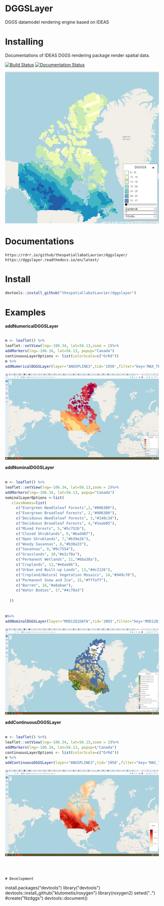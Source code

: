 # DGGSLayer
 DGGS datamodel rendering engine based on IDEAS


# Installing

Documentations of IDEAS DGGS rendering package render spatial data.


[![Build Status](https://travis-ci.com/thespatiallabatLaurier/dggslayer.svg?branch=master)](https://travis-ci.com/thespatiallabatLaurier/dggslayer) [![Documentation Status](https://readthedocs.org/projects/dggslayer/badge/?version=latest)](https://dggslayer.readthedocs.io/en/latest/?badge=latest)



![Output Plot](intro.jpg)

# Documentations


```
https://rdrr.io/github/thespatiallabatLaurier/dggslayer/
https://dggslayer.readthedocs.io/en/latest/
```

# Install

```r
devtools::install_github("thespatiallabatLaurier/dggslayer")

```

# Examples

**addNumericalDGGSLayer**
```r

m <- leaflet() %>%
leaflet::setView(lng=-106.34, lat=56.13,zoom = 2)%>%
addMarkers(lng=-106.34, lat=56.13, popup="Canada")
continuousLayerOptions <- list(colorScale=c("OrRd"))
m %>%
addNumericalDGGSLayer(layer="ANUSPLINE3",tid='1950',filter="key='MAX_TEMP'",group="nominalLayer",options = continuousLayerOptions)
```
  ![Output Plot](NumericalDGGSLayer.jpg)


**addNominalDGGSLayer**
```r

m <- leaflet() %>%
leaflet::setView(lng=-106.34, lat=56.13,zoom = 2)%>%
addMarkers(lng=-106.34, lat=56.13, popup="Canada")
nominalLayerOptions <-list(
   classNames=list(
     c("Evergreen Needleleaf Forests",1,"#006300"),
     c("Evergreen Broadleaf Forests", 2,"#006300"),
     c("Deciduous Needleleaf Forests", 3,"#148c3d"),
     c("Deciduous Broadleaf Forests", 4,"#1eab05"),
     c("Mixed Forests", 5,"#5c752b"),
     c("Closed Shrublands", 6,"#bad48f"),
     c("Open Shrublands", 7,"#b39e2b"),
     c("Woody Savannas", 8,"#b38a33"),
     c("Savannas", 9,"#9c7554"),
     c("Grasslands", 10,"#e1cf8a"),
     c("Permanent Wetlands", 11,"#6ba38a"),
     c("Croplands", 12,"#e6ae66"),
     c("Urban and Built-up Lands", 13,"#dc2126"),
     c("Cropland/Natural Vegetation Mosaics", 14,"#949c70"),
     c("Permanent Snow and Ice", 15,"#fffaff"),
     c("Barren", 16,"#a8abae"),
     c("Water Bodies", 17,"#4c70a3")

  ))


m%>%
addNominalDGGSLayer(layer="MOD12Q1DATA",tid='2003',filter="key='MOD12Q1'",group="continuousLayer",options = nominalLayerOptions)
```

![Output Plot](nominalDGGSLayer.jpg)


**addContinuousDGGSLayer**

```r

m <- leaflet() %>%\
leaflet::setView(lng=-106.34, lat=56.13,zoom = 2)%>%
addMarkers(lng=-106.34, lat=56.13, popup=\"Canada")
continuousLayerOptions <- list(colorScale=c("OrRd"))
m %>%
addContinuousDGGSLayer(layer="ANUSPLINE3",tid='1950',filter="key='MAX_TEMP'",group="nominalLayer",options = continuousLayerOptions)
```

 ![Output Plot](ContinuousDGGS.jpg)





```



# Development
```
install.packages("devtools")
library("devtools")
devtools::install_github("klutometis/roxygen")
library(roxygen2)
setwd("..\")
#create("Nzdggs")
devtools::document()


```

